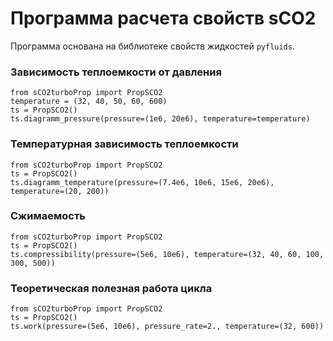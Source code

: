 # Программа расчета свойств sCO2

Программа основана на библиотеке свойств жидкостей `pyfluids`.


### Зависимость теплоемкости от давления

```
from sCO2turboProp import PropSCO2
temperature = (32, 40, 50, 60, 600)
ts = PropSCO2()
ts.diagramm_pressure(pressure=(1e6, 20e6), temperature=temperature)
```

### Температурная зависимость теплоемкости

```
from sCO2turboProp import PropSCO2
ts = PropSCO2()
ts.diagramm_temperature(pressure=(7.4e6, 10e6, 15e6, 20e6), temperature=(20, 200))
```

### Сжимаемость

```
from sCO2turboProp import PropSCO2
ts = PropSCO2()
ts.compressibility(pressure=(5e6, 10e6), temperature=(32, 40, 60, 100, 300, 500))
```

### Теоретическая полезная работа цикла

```
from sCO2turboProp import PropSCO2
ts = PropSCO2()
ts.work(pressure=(5e6, 10e6), pressure_rate=2., temperature=(32, 600))
```
